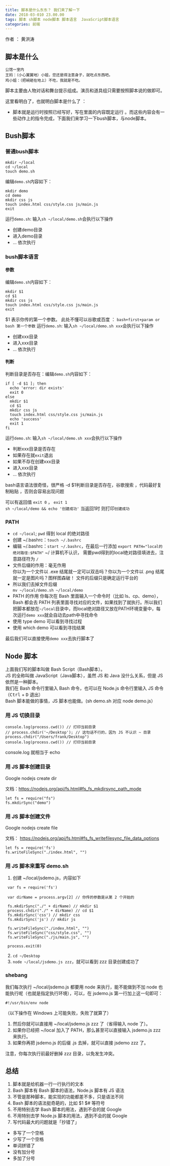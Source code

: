 ```yaml
---
title: 脚本是什么东东？ 我们来了解一下
date: 2018-03-010 23.00.00
tags: 脚本 sh脚本 node脚本 脚本语言  JavaScript脚本语言
categories: 前端
---
```

作者 ： 黄洪涛  

## 脚本是什么
```
公馆一室内
王妈：（小心翼翼地）小姐，您还是得注意身子，就吃点东西吧。
鸡小姐：（把碗砸在地上）不吃，我就是不吃。
```
脚本主要由人物对话和舞台提示组成。演员和道具组只需要按照脚本说的做即可。  

这里看明白了，也就明白脚本是什么了 ：
- 脚本就是运行时按照已经写好，写在里面的内容既定运行 。而这些内容会有一些动作上的指令完成，下面我们来学习一下bush脚本，与node脚本。

## Bush脚本  
### 普通bush脚本
```
mkdir ~/local
cd ~/local
touch demo.sh
```
编辑`demo.sh`内容如下：
```
mkdir demo
cd demo
mkdir css js
touch index.html css/style.css js/main.js
exit
```
 运行`demo.sh`: 输入`sh ~/local/demo.sh`会执行以下操作
 - 创建demo目录
 - 进入demo目录
 - ... 依次执行  
### bush脚本语言
#### 参数
编辑`demo.sh`内容如下：
```
mkdir $1
cd $1
mkdir css js
touch index.html css/style.css js/main.js
exit
```
$1 表示你传的第一个参数。
此处不懂可以谷歌或百度 ： `bash+first+param or bash 第一个参数`
运行`demo.sh`: 输入`sh ~/local/demo.sh xxx`会执行以下操作
- 创建xxx目录
- 进入xxx目录
- ... 依次执行  
#### 判断
判断目录是否存在：编辑`demo.sh`内容如下：
```
if [ -d $1 ]; then
  echo 'error: dir exists'
  exit 0
else
  mkdir $1
  cd $1
  mkdir css js
  touch index.html css/style.css js/main.js
  echo 'success'
  exit 1
fi
```
运行`demo.sh`: 输入`sh ~/local/demo.sh xxx`会执行以下操作
- 判断xxx目录是否存在
- 如果存在就`exit`退出
- 如果不存在创建xxx目录
- 进入xxx目录
- ... 依次执行  

bash语言语法很奇怪，很严格 -d $1判断目录是否存在，谷歌搜索 ，代码最好复制粘贴 ，否则会容易出现问题  

可以有返回值 `exit 0` ， `exit 1`  
`sh ~/local/demo && echo '创建成功'` 当返回1时 则打印`创建成功`

### PATH 

- `cd ~/local`; `pwd` 得到 local 的绝对路径
- 创建 ~/.bashrc：`touch ~/.bashrc`  
- 编辑 ~/.bashrc：`start ~/.bashrc`，在最后一行添加 `export PATH="local的绝对路径:$PATH"`  ~/ 计算机不认识， 需要pwd得到的local绝对路径填进去，注意路径符为 `/`
- 文件后缀的作用：毫无作用  
你以为一个文件以 .exe 结尾就一定可以双击吗？你以为一个文件以 .png 结尾就一定是图片吗？图样图森破！ 文件的后缀只是确定运行平台的
- 所以我们去掉文件后缀  
`mv ~/local/demo.sh ~/local/demo`
- PATH 的作用
你每次在 Bash 里面输入一个命令时（比如 ls、cp、demo），Bash 都会去 PATH 列表里面寻找对应的文件，如果找到了就执行。所以我们把脚本都放在`~/local`目录中，而local绝对路径又放在PATH环境变量中，每次运行`demo xxx`就会自动去path中寻找命令
- 使用 type demo 可以看到寻找过程
- 使用 which demo 可以看到寻找结果

最后我们可以直接使用`demo xxx`去执行脚本了

## Node 脚本

上面我们写的脚本叫做 Bash Script（Bash脚本）。  
JS 的全称叫做 JavaScript（Java脚本），虽然 JS 和 Java 没什么关系，但是 JS 依然是一种脚本。  
我们在 Bash 命令行里输入 Bash 命令，也可以在 Node.js 命令行里输入 JS 命令（<kbd>Ctrl</kbd> + <kbd>D</kbd> 退出）  
Bash 脚本能做的事情，JS 脚本也能做。(sh demo.sh 对应 node demo.js）
### 用 JS 切换目录
```
console.log(process.cwd()) // 打印当前目录
// process.chdir('~/Desktop'); // 这句话不行的，因为 JS 不认识 ~ 目录
process.chdir("/Users/frank/Desktop")
console.log(process.cwd()) // 打印当前目录
```
console.log 就相当于 echo
### 用 JS 脚本创建目录
Google nodejs create dir  

文档：https://nodejs.org/api/fs.html#fs_fs_mkdirsync_path_mode
```
let fs = require("fs")
fs.mkdirSync("demo")
```
### 用 JS 脚本创建文件
Google nodejs create file

文档： https://nodejs.org/api/fs.html#fs_fs_writefilesync_file_data_options
```
let fs = require('fs')
fs.writeFileSync("./index.html", "")
```
### 用 JS 脚本来重写 demo.sh
1. 创建 ~/local/jsdemo.js，内容如下
```
 var fs = require('fs')

 var dirName = process.argv[2] // 你传的参数是从第 2 个开始的

 fs.mkdirSync("./" + dirName) // mkdir $1
 process.chdir("./" + dirName) // cd $1
 fs.mkdirSync('css') // mkdir css
 fs.mkdirSync('js') // mkdir js

 fs.writeFileSync("./index.html", "")
 fs.writeFileSync("css/style.css", "")
 fs.writeFileSync("./js/main.js", "")

 process.exit(0)
```
2. `cd ~/Desktop`
3. `node ~/local/jsdemo.js zzz`，就可以看到 zzz 目录创建成功了

### shebang
我们每次执行 ~/local/jsdemo.js 都要用 node 来执行，能不能做到不加 node 也能执行呢（也就是指定执行环境），可以，在 jsdemo.js 第一行加上这一句即可：

```
#!/usr/bin/env node
```
（以下操作在 Windows 上可能失败，失败了就算了）

1. 然后你就可以直接用 ~/local/jsdemo.js zzz 了（省得输入 node 了）。
2. 如果你已经把 ~/local 加入了 PATH，那么甚至可以直接输入 jsdemo.js zzz 来执行。
3. 如果你再把 jsdemo.js 的后缀 .js 去掉，就可以直接 jsdemo zzz 了。

注意，你每次执行前最好删掉 zzz 目录，以免发生冲突。

## 总结
1. 脚本就是给机器一行一行执行的文本
2. Bash 脚本有 Bash 脚本的语法，Node.js 脚本有 JS 语法
3. 不管是那种脚本，能实现的功能都差不多，只是语法不同
4. Bash 脚本的语法挺奇葩的，比如 $1 $# 等符号
5. 不用特别去学 Bash 脚本的用法，遇到不会的就 Google
6. 不用特别去学 Node.js 脚本的用法，遇到不会的就 Google
7. 写代码最大的问题就是「抄错了」
- 多写了一个空格
- 少写了一个空格
- 单词拼错了
- 没有加分号
- 多加了分号